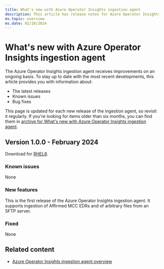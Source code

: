 ```yaml
---
title: What's new with Azure Operator Insights ingestion agent
description: This article has release notes for Azure Operator Insights ingestion agent. For many of the summarized issues, there are links to more details.
ms.topic: overview
ms.date: 02/28/2024
---
```


# What's new with Azure Operator Insights ingestion agent

The Azure Operator Insights ingestion agent receives improvements on an ongoing basis. To stay up to date with the most recent developments, this article provides you with information about:

- The latest releases
- Known issues
- Bug fixes

This page is updated for each new release of the ingestion agent, so revisit it regularly. If you're looking for items older than six months, you can find them in [archive for What's new with Azure Operator Insights ingestion agent](ingestion-agent-release-notes-archive.md).

## Version 1.0.0 - February 2024

Download for [RHEL8](https://download.microsoft.com/download/c/6/c/c6c49e4b-dbb8-4d00-be7f-f6916183b6ac/az-aoi-ingestion-1.0.0-1.el8.x86_64.rpm).

### Known issues

None

### New features

This is the first release of the Azure Operator Insights ingestion agent. It supports ingestion of Affirmed MCC EDRs and of arbitrary files from an SFTP server.

### Fixed

None

## Related content

- [Azure Operator Insights ingestion agent overview](ingestion-agent-overview.md)
